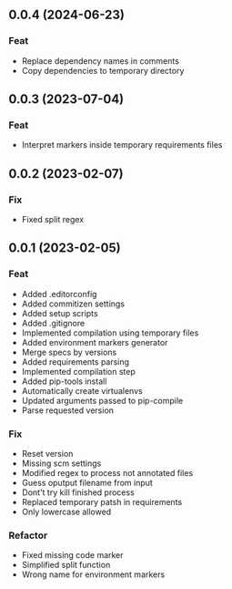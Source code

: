 ## 0.0.4 (2024-06-23)

### Feat

- Replace dependency names in comments
- Copy dependencies to temporary directory

## 0.0.3 (2023-07-04)

### Feat

- Interpret markers inside temporary requirements files

## 0.0.2 (2023-02-07)

### Fix

- Fixed split regex

## 0.0.1 (2023-02-05)

### Feat

- Added .editorconfig
- Added commitizen settings
- Added setup scripts
- Added .gitignore
- Implemented compilation using temporary files
- Added environment markers generator
- Merge specs by versions
- Added requirements parsing
- Implemented compilation step
- Added pip-tools install
- Automatically create virtualenvs
- Updated arguments passed to pip-compile
- Parse requested version

### Fix

- Reset version
- Missing scm settings
- Modified regex to process not annotated files
- Guess oputput filename from input
- Dont't try kill finished process
- Replaced temporary patsh in requirements
- Only lowercase allowed

### Refactor

- Fixed missing code marker
- Simplified split function
- Wrong name for environment markers
